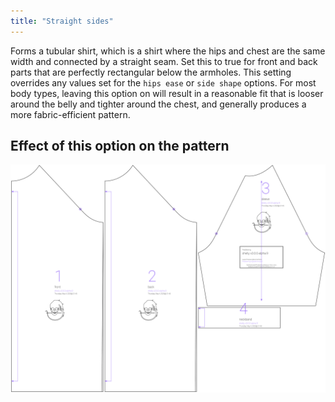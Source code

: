 ```yaml
---
title: "Straight sides"
---
```


Forms a tubular shirt, which is a shirt where the hips and chest are the same width and connected by a straight seam. Set this to true for front and back parts that are perfectly rectangular below the armholes. This setting overrides any values set for the `hips ease` or `side shape` options. For most body types, leaving this option on will result in a reasonable fit that is looser around the belly and tighter around the chest, and generally produces a more fabric-efficient pattern.



## Effect of this option on the pattern
![This image shows the effect of this option by superimposing several variants that have a different value for this option](shelly_straightsides_sample.svg "Effect of this option on the pattern")
